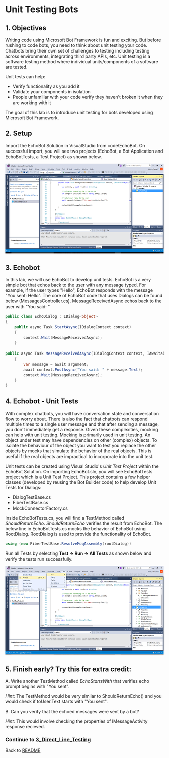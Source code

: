 # Unit Testing Bots

## 1.	Objectives

Writing code using Microsoft Bot Framework is fun and exciting. But before rushing to code bots, you need to think about unit testing your code. Chatbots bring their own set of challenges to testing including testing across environments, integrating third party APIs, etc. Unit testing is a software testing method where individual units/components of a software are tested.

Unit tests can help:

* Verify functionality as you add it
* Validate your components in isolation
* People unfamiliar with your code verify they haven't broken it when they are working with it

The goal of this lab is to introduce unit testing for bots developed using Microsoft Bot Framework.

## 2.	Setup

Import the EchoBot Solution in VisualStudio from code\EchoBot. On successful import, you will see two projects (EchoBot, a Bot Application and EchoBotTests, a Test Project) as shown below. 

![Setup](images/Setup.png)

## 3.	Echobot

In this lab, we will use EchoBot to develop unit tests. EchoBot is a very simple bot that echos back to the user with any message typed. For example, if the user types "Hello", EchoBot responds with the message "You sent: Hello". The core of EchoBot code that uses Dialogs can be found below (MessagesController.cs). MessageReceivedAsync echos back to the user with "You said: "

````c#
public class EchoDialog : IDialog<object>
{
    public async Task StartAsync(IDialogContext context)
    {
        context.Wait(MessageReceivedAsync);
    }

public async Task MessageReceivedAsync(IDialogContext context, IAwaitable<IMessageActivity> argument)
    {
        var message = await argument;
        await context.PostAsync("You said: " + message.Text);
        context.Wait(MessageReceivedAsync);
    }
}
````

## 4.	Echobot - Unit Tests

With complex chatbots, you will have conversation state and conversation flow to worry about. There is also the fact that chatbots can respond multiple times to a single user message and that after sending a message, you don't immediately get a response. Given these complexities, mocking can help with unit testing. Mocking is primarily used in unit testing. An object under test may have dependencies on other (complex) objects. To isolate the behaviour of the object you want to test you replace the other objects by mocks that simulate the behavior of the real objects. This is useful if the real objects are impractical to incorporate into the unit test.

Unit tests can be created using Visual Studio's *Unit Test Project* within the EchoBot Solution. On importing EchoBot.sln, you will see EchoBotTests project which is a Unit Test Project. This project contains a few helper classes (developed by reusing the Bot Builder code) to help develop Unit Tests for Dialogs:

* DialogTestBase.cs
* FiberTestBase.cs
* MockConnectorFactory.cs

Inside EchoBotTests.cs, you will find a TestMethod called *ShouldReturnEcho*. *ShouldReturnEcho* verifies the result from EchoBot. The below line in EchoBotTests.cs mocks the behavior of EchoBot using RootDialog. RootDialog is used to provide the functionality of EchoBot.

````c#
using (new FiberTestBase.ResolveMoqAssembly(rootDialog))
````

Run all Tests by selecting  **Test -> Run -> All Tests** as shown below and verify the tests run successfully.

![Echo Bot](images/Echobot.png)

## 5.	Finish early? Try this for extra credit:

A.   Write another TestMethod called *EchoStartsWith* that verifies echo prompt begins with "You sent".

*Hint:* The TestMethod would be very similar to ShouldReturnEcho() and you would check if toUser.Text starts with "You sent". 

B.   Can you verify that the echoed messages were sent by a bot?

*Hint:* This would involve checking the properties of IMessageActivity response recieved.


 ### Continue to [3_Direct_Line_Testing](3_Direct_Line_Testing.md)

 Back to [README](../0_README.md)